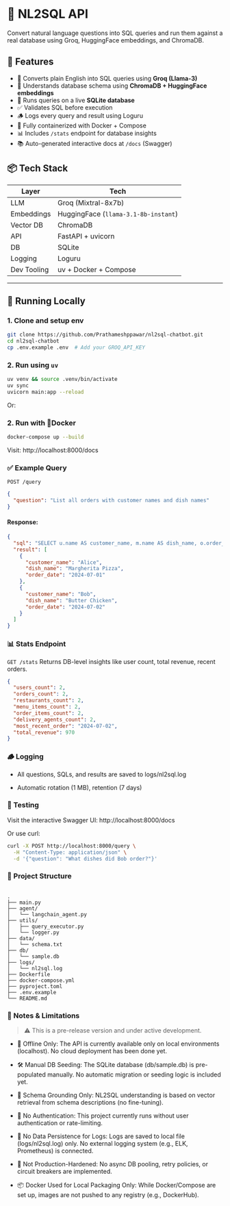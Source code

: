 # 🧠 NL2SQL API

Convert natural language questions into SQL queries and run them against a real database using Groq, HuggingFace embeddings, and ChromaDB.

## 🧪 Features

- 🧾 Converts plain English into SQL queries using **Groq (Llama-3)**
- 🧠 Understands database schema using **ChromaDB + HuggingFace embeddings**
- 💾 Runs queries on a live **SQLite database**
- ✅ Validates SQL before execution
- 🪵 Logs every query and result using Loguru
- 🐳 Fully containerized with Docker + Compose
- 📊 Includes `/stats` endpoint for database insights
- 📚 Auto-generated interactive docs at `/docs` (Swagger)

## 📦 Tech Stack

| Layer        | Tech                                |
|--------------|--------------------------------------|
| LLM          | Groq (Mixtral-8x7b)                  |
| Embeddings   | HuggingFace (`llama-3.1-8b-instant`)     |
| Vector DB    | ChromaDB                             |
| API          | FastAPI + uvicorn                    |
| DB           | SQLite                               |
| Logging      | Loguru                               |
| Dev Tooling  | uv + Docker + Compose                |

---

## 🚀 Running Locally

### 1. Clone and setup env

```bash
git clone https://github.com/Prathameshppawar/nl2sql-chatbot.git
cd nl2sql-chatbot
cp .env.example .env  # Add your GROQ_API_KEY

```
### 2. Run using `uv`

```bash
uv venv && source .venv/bin/activate
uv sync
uvicorn main:app --reload
```
Or:

### 2. Run with 🐋Docker

```bash 
docker-compose up --build
```

Visit: http://localhost:8000/docs

### ✅ Example Query

`POST /query`
```json
{
  "question": "List all orders with customer names and dish names"
}

```

#### Response: 
```json
{
  "sql": "SELECT u.name AS customer_name, m.name AS dish_name, o.order_date \nFROM orders o \nJOIN users u ON o.user_id = u.id \nJOIN menu_items m ON o.restaurant_id = m.restaurant_id",
  "result": [
    {
      "customer_name": "Alice",
      "dish_name": "Margherita Pizza",
      "order_date": "2024-07-01"
    },
    {
      "customer_name": "Bob",
      "dish_name": "Butter Chicken",
      "order_date": "2024-07-02"
    }
  ]
}

```

### 📊 Stats Endpoint
`GET /stats`
Returns DB-level insights like user count, total revenue, recent orders.

```json
{
  "users_count": 2,
  "orders_count": 2,
  "restaurants_count": 2,
  "menu_items_count": 2,
  "order_items_count": 2,
  "delivery_agents_count": 2,
  "most_recent_order": "2024-07-02",
  "total_revenue": 970
}
```

### 🪵 Logging

- All questions, SQLs, and results are saved to logs/nl2sql.log

- Automatic rotation (1 MB), retention (7 days)

### 🧪 Testing
Visit the interactive Swagger UI:
http://localhost:8000/docs

Or use curl:

```bash
curl -X POST http://localhost:8000/query \
  -H "Content-Type: application/json" \
  -d '{"question": "What dishes did Bob order?"}'
```
### 🧱 Project Structure
```pgsql

.
├── main.py
├── agent/
│   └── langchain_agent.py
├── utils/
│   ├── query_executor.py
│   └── logger.py
├── data/
│   └── schema.txt
├── db/
│   └── sample.db
├── logs/
│   └── nl2sql.log
├── Dockerfile
├── docker-compose.yml
├── pyproject.toml
├── .env.example
└── README.md
```

### 📝 Notes & Limitations
> ⚠️ This is a pre-release version and under active development.

- 🚫 Offline Only: The API is currently available only on local environments (localhost). No cloud deployment has been done yet.

- 🛠️ Manual DB Seeding: The SQLite database (db/sample.db) is pre-populated manually. No automatic migration or seeding logic is included yet.

- 🧠 Schema Grounding Only: NL2SQL understanding is based on vector retrieval from schema descriptions (no fine-tuning).

- 💬 No Authentication: This project currently runs without user authentication or rate-limiting.

- 🔐 No Data Persistence for Logs: Logs are saved to local file (logs/nl2sql.log) only. No external logging system (e.g., ELK, Prometheus) is connected.

- 🧪 Not Production-Hardened: No async DB pooling, retry policies, or circuit breakers are implemented.

- 📦 Docker Used for Local Packaging Only: While Docker/Compose are set up, images are not pushed to any registry (e.g., DockerHub).